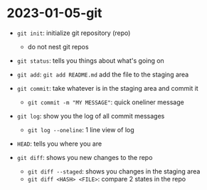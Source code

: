 # 2023-01-05-git

- `git init`: initialize git repository (repo)
	- do not nest git repos
- `git status`: tells you things about what's going on

- `git add`: `git add README.md` add the file to the staging area
- `git commit`: take whatever is in the staging area and commit it
	- `git commit -m "MY MESSAGE"`: quick oneliner message

- `git log`: show you the log of all commit messages
	- `git log --oneline`: 1 line view of log

- `HEAD`: tells you where you are

- `git diff`: shows you new changes to the repo
	- `git diff --staged`: shows you changes in the staging area
	- `git diff <HASH> <FILE>`: compare 2 states in the repo

